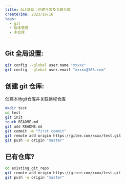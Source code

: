 ```yaml
---
title: Git基础：创建仓库及关联仓库
createTime: 2023/10/16
tags:
  - git
  - 版本管理
  - 多仓库
---
```


## Git 全局设置:

```bash
git config --global user.name "xxxxx"
git config --global user.email "xxxxx@163.com"
```

## 创建 git 仓库:

创建本地git仓库并关联远程仓库
```bash
mkdir test
cd test
git init 
touch README.md
git add README.md
git commit -m "first commit"
git remote add origin https://gitee.com/xxxx/test.git
git push -u origin "master"
```

## 已有仓库?

```bash
cd existing_git_repo
git remote add origin https://gitee.com/xxxx/test.git
git push -u origin "master"
```